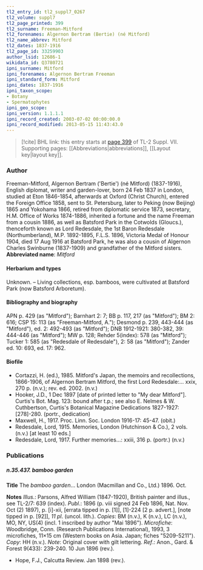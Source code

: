```yaml
---
tl2_entry_id: tl2_suppl7_0267
tl2_volume: suppl7
tl2_page_printed: 399
tl2_surname: Freeman-Mitford
tl2_forenames: Algernon Bertram (Bertie) (né Mitford)
tl2_name_abbrev: Mitford
tl2_dates: 1837-1916
tl2_page_id: 33259903
author_lsid: 12686-1
wikidata_id: Q3780721
ipni_surname: Mitford
ipni_forenames: Algernon Bertram Freeman
ipni_standard_form: Mitford
ipni_dates: 1837-1916
ipni_taxon_scope: 
- Botany
- Spermatophytes
ipni_geo_scope: 
ipni_version: 1.1.1.1
ipni_record_created: 2003-07-02 00:00:00.0
ipni_record_modified: 2013-05-15 11:43:43.0
---
```



> [!cite] BHL link: this entry starts at [page 399](https://www.biodiversitylibrary.org/page/33259903) of TL-2 Suppl. VII.
> Supporting pages: [[Abbreviations|abbreviations]], [[Layout key|layout key]].

### Author

Freeman-Mitford, Algernon Bertram ('Bertie') (né Mitford) (1837-1916), English diplomat, writer and garden-lover, born 24 Feb 1837 in London, studied at Eton 1846-1854, afterwards at Oxford (Christ Church), entered the Foreign Office 1858, sent to St. Petersburg, later to Peking (now Beijing) 1865 and Yokohama 1866, retired from diplomatic service 1873, secretary, H.M. Office of Works 1874-1886, inherited a fortune and the name Freeman from a cousin 1886, as well as Batsford Park in the Cotwolds (Gloucs.), thenceforth known as Lord Redesdale, the 1st Baron Redesdale (Northumberland), M.P. 1892-1895, F.L.S. 1896, Victoria Medal of Honour 1904, died 17 Aug 1916 at Batsford Park, he was also a cousin of Algernon Charles Swinburne (1837-1909) and grandfather of the Mitford sisters. 
**Abbreviated name**: *Mitford*

#### Herbarium and types

Unknown. – Living collections, esp. bamboos, were cultivated at Batsford Park (now Batsford Arboretum).

#### Bibliography and biography

APN p. 429 (as "Mitford"); Barnhart 2: 7; BB p. 117, 217 (as "Mitford"); BM 2: 616; CSP 15: 113 (as "Freeman-Mitford, A."); Desmond p. 239, 443-444 (as "Mitford"), ed. 2: 492-493 (as "Mitford"); DNB 1912-1921: 380-382, 39: 444-446 (as "Mitford"); MW p. 128; Rehder 5(index): 578 (as "Mitford"); Tucker 1: 585 (as "Redesdale of Redesdale"), 2: 58 (as "Mitford"); Zander ed. 10: 693, ed. 17: 962.

#### Biofile

- Cortazzi, H. (ed.), 1985. Mitford's Japan, the memoirs and recollections, 1866-1906, of Algernon Bertram Mitford, the first Lord Redesdale:... xxix, 270 p. (n.v.); rev. ed. 2002. (n.v.)
- Hooker, J.D., 1 Dec 1897 \[date of printed letter to "My dear Mitford"\]. Curtis's Bot. Mag. 123: bound after t.p.; see also E. Nelmes & W. Cuthbertson, Curtis's Botanical Magazine Dedications 1827-1927: \[278\]-280. (portr., dedication)
- Maxwell, H., 1917. Proc. Linn. Soc. London 1916-17: 45-47. (obit.)
- Redesdale, Lord, 1915. Memories, London (Hutchinson & Co.), 2 vols. (n.v.) \[at least 10 eds.\]
- Redesdale, Lord, 1917. Further memories...: xxiii, 316 p. (portr.) (n.v.)

### Publications

##### n.35.437. bamboo garden

**Title**
The *bamboo garden*... London (Macmillan and Co., Ltd.) 1896. Oct.

**Notes**
*Illus*.: Parsons, Alfred William (1847-1920), British painter and illus., see TL-2/7: 639 (index).
*Publ*.: 1896 (p. viii signed 24 Feb 1896, Nat. Nov. Oct (2) 1897), p. \[i\]-xii, \[errata tipped in p. \[1\]\], \[1\]-224 \[2 p. advert.\], \[note tipped in p. \[92\]\], *11 pl*. (uncol. lith.). *Copies*: BM (n.v.), K (n.v.), LC (n.v.), MO, NY, US(4) (incl. 1 inscribed by author "Mai 1896"). *Microfiche*: Woodbridge, Conn. (Research Publications International), 1993, 3 microfiches, 11×15 cm (Western books on Asia. Japan; fiches "5209-5211"). *Copy*: HH (n.v.).
*Note*: Original cover with gilt lettering.
*Ref*.: Anon., Gard. & Forest 9(433): 239-240. 10 Jun 1896 (rev.).
- Hope, F.J., Calcutta Review. Jan 1898 (rev.).

